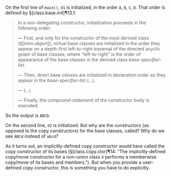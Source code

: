 On the first line of `main()`, `d1` is initialized, in the order `A`, `B`, `C`, `D`. That order is defined by §[class.base.init]¶13.1:

> In a non-delegating constructor, initialization proceeds in the following order:
>
> — First, and only for the constructor of the most derived class (§[intro.object]), virtual base classes are initialized in the order they appear on a depth-first left-to-right traversal of the directed acyclic graph of base classes, where “left-to-right” is the order of appearance of the base classes in the derived class *base-specifier-list*.
>
> — Then, direct base classes are initialized in declaration order as they appear in the *base-specifier-list* (...).
>
> — (...)
>
> — Finally, the *compound-statement* of the constructor body is executed.

So the output is `ABCD`.

On the second line, `d2` is initialized. But why are the constructors (as opposed to the copy constructors) for the base classes, called? Why do we see `ABCd` instead of `abcd`?

As it turns out, an implicitly-defined copy constructor would have called the copy constructor of its bases (§[class.copy.ctor]¶14: "The implicitly-defined copy/move constructor for a non-union class `X` performs a memberwise copy/move of its bases and members."). But when you provide a user-defined copy constructor, this is something you have to do explicitly.